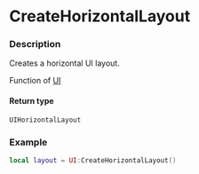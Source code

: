 # CreateHorizontalLayout
### Description
Creates a horizontal UI layout.

Function of [UI](../../)

#### Return type
`UIHorizontalLayout`

### Example
```lua
local layout = UI:CreateHorizontalLayout()
```
